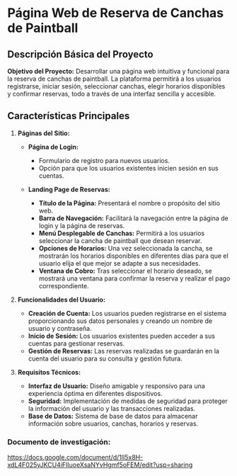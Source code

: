 # Página Web de Reserva de Canchas de Paintball

## Descripción Básica del Proyecto

**Objetivo del Proyecto:**
Desarrollar una página web intuitiva y funcional para la reserva de canchas de paintball. La plataforma permitirá a los usuarios registrarse, iniciar sesión, seleccionar canchas, elegir horarios disponibles y confirmar reservas, todo a través de una interfaz sencilla y accesible.

## Características Principales

1. **Páginas del Sitio:**
   - **Página de Login:**
     - Formulario de registro para nuevos usuarios.
     - Opción para que los usuarios existentes inicien sesión en sus cuentas.

   - **Landing Page de Reservas:**
     - **Título de la Página:** Presentará el nombre o propósito del sitio web.
     - **Barra de Navegación:** Facilitará la navegación entre la página de login y la página de reservas.
     - **Menú Desplegable de Canchas:** Permitirá a los usuarios seleccionar la cancha de paintball que desean reservar.
     - **Opciones de Horarios:** Una vez seleccionada la cancha, se mostrarán los horarios disponibles en diferentes días para que el usuario elija el que mejor se adapte a sus necesidades.
     - **Ventana de Cobro:** Tras seleccionar el horario deseado, se mostrará una ventana para confirmar la reserva y realizar el pago correspondiente.

2. **Funcionalidades del Usuario:**
   - **Creación de Cuenta:** Los usuarios pueden registrarse en el sistema proporcionando sus datos personales y creando un nombre de usuario y contraseña.
   - **Inicio de Sesión:** Los usuarios existentes pueden acceder a sus cuentas para gestionar reservas.
   - **Gestión de Reservas:** Las reservas realizadas se guardarán en la cuenta del usuario para su consulta y gestión futura.

3. **Requisitos Técnicos:**
   - **Interfaz de Usuario:** Diseño amigable y responsivo para una experiencia óptima en diferentes dispositivos.
   - **Seguridad:** Implementación de medidas de seguridad para proteger la información del usuario y las transacciones realizadas.
   - **Base de Datos:** Sistema de base de datos para almacenar información sobre usuarios, canchas, horarios y reservas.


### Documento de investigación:
https://docs.google.com/document/d/1lI5x8H-xdL4F025yJKCU4iFlIuoeXsaNYvHgmf5oFEM/edit?usp=sharing

